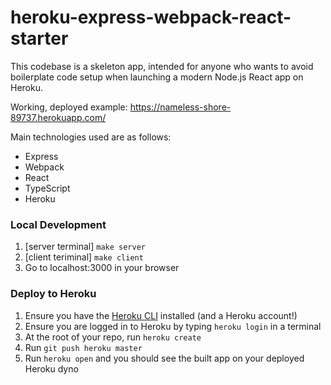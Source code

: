 # heroku-express-webpack-react-starter

This codebase is a skeleton app, intended for anyone who wants to avoid boilerplate code setup when launching a modern Node.js React app on Heroku.

Working, deployed example: https://nameless-shore-89737.herokuapp.com/

Main technologies used are as follows:
- Express
- Webpack
- React
- TypeScript
- Heroku

### Local Development

1. [server terminal] `make server`
2. [client teriminal] `make client`
3. Go to localhost:3000 in your browser

### Deploy to Heroku

1. Ensure you have the [Heroku CLI](https://devcenter.heroku.com/articles/heroku-cli) installed (and a Heroku account!)
2. Ensure you are logged in to Heroku by typing `heroku login` in a terminal
3. At the root of your repo, run `heroku create`
4. Run `git push heroku master`
5. Run `heroku open` and you should see the built app on your deployed Heroku dyno

